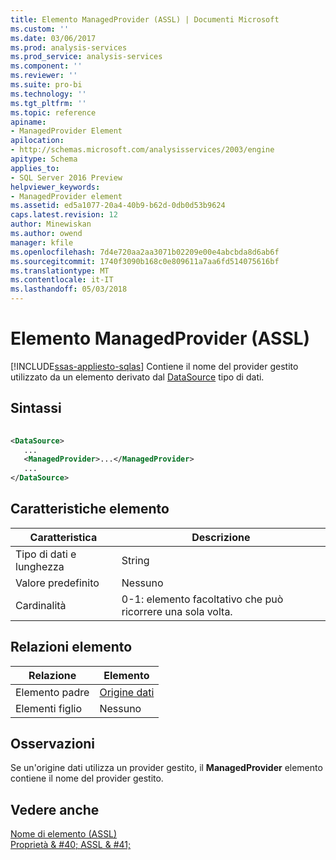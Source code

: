 ```yaml
---
title: Elemento ManagedProvider (ASSL) | Documenti Microsoft
ms.custom: ''
ms.date: 03/06/2017
ms.prod: analysis-services
ms.prod_service: analysis-services
ms.component: ''
ms.reviewer: ''
ms.suite: pro-bi
ms.technology: ''
ms.tgt_pltfrm: ''
ms.topic: reference
apiname:
- ManagedProvider Element
apilocation:
- http://schemas.microsoft.com/analysisservices/2003/engine
apitype: Schema
applies_to:
- SQL Server 2016 Preview
helpviewer_keywords:
- ManagedProvider element
ms.assetid: ed5a1077-20a4-40b9-b62d-0db0d53b9624
caps.latest.revision: 12
author: Minewiskan
ms.author: owend
manager: kfile
ms.openlocfilehash: 7d4e720aa2aa3071b02209e00e4abcbda8d6ab6f
ms.sourcegitcommit: 1740f3090b168c0e809611a7aa6fd514075616bf
ms.translationtype: MT
ms.contentlocale: it-IT
ms.lasthandoff: 05/03/2018
---
```

# <a name="managedprovider-element-assl"></a>Elemento ManagedProvider (ASSL)
[!INCLUDE[ssas-appliesto-sqlas](../../../includes/ssas-appliesto-sqlas.md)]
  Contiene il nome del provider gestito utilizzato da un elemento derivato dal [DataSource](../../../analysis-services/scripting/data-type/datasource-data-type-assl.md) tipo di dati.  
  
## <a name="syntax"></a>Sintassi  
  
```xml  
  
<DataSource>  
   ...  
   <ManagedProvider>...</ManagedProvider>  
   ...  
</DataSource>  
```  
  
## <a name="element-characteristics"></a>Caratteristiche elemento  
  
|Caratteristica|Descrizione|  
|--------------------|-----------------|  
|Tipo di dati e lunghezza|String|  
|Valore predefinito|Nessuno|  
|Cardinalità|0-1: elemento facoltativo che può ricorrere una sola volta.|  
  
## <a name="element-relationships"></a>Relazioni elemento  
  
|Relazione|Elemento|  
|------------------|-------------|  
|Elemento padre|[Origine dati](../../../analysis-services/scripting/data-type/datasource-data-type-assl.md)|  
|Elementi figlio|Nessuno|  
  
## <a name="remarks"></a>Osservazioni  
 Se un'origine dati utilizza un provider gestito, il **ManagedProvider** elemento contiene il nome del provider gestito.  
  
## <a name="see-also"></a>Vedere anche  
 [Nome di elemento &#40;ASSL&#41;](../../../analysis-services/scripting/properties/name-element-assl.md)   
 [Proprietà & #40; ASSL & #41;](../../../analysis-services/scripting/properties/properties-assl.md)  
  
  
